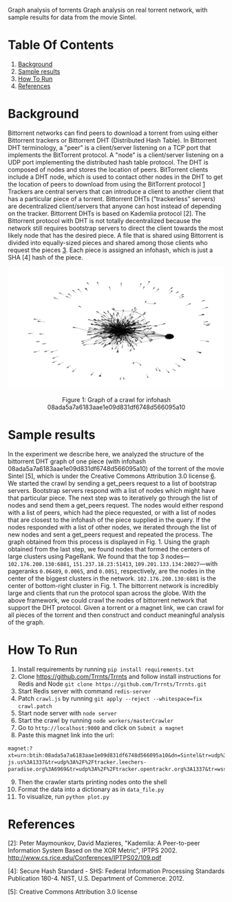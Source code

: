 Graph analysis of torrents
Graph analysis on real torrent network, with sample results for data from the movie Sintel.

# Table Of Contents
1. [Background](#Background)
2. [Sample results](#sample-results)
3. [How To Run](#how-to-run)
4. [References](#References)

# Background
Bittorrent networks can find peers to download a torrent from using either Bittorrent trackers or Bittorrent DHT (Distributed Hash Table). In Bittorrent DHT terminology, a "peer" is a client/server listening on a TCP port that implements the BitTorrent protocol. A "node" is a client/server listening on a UDP port implementing the distributed hash table protocol. The DHT is composed of nodes and stores the location of peers. BitTorrent clients include a DHT node, which is used to contact other nodes in the DHT to get the location of peers to download from using the BitTorrent protocol [1]
Trackers are central servers that can introduce a client to another client that has a particular piece of a torrent. Bittorrent DHTs (“trackerless” servers) are decentralized client/servers that anyone can host instead of depending on the tracker. Bittorrent DHTs is based on Kademlia protocol [2]. The Bittorrent protocol with DHT is not totally decentralized because the network still requires bootstrap servers to direct the client towards the most likely node that has the desired piece.
A file that is shared using Bittorrent is divided into equally-sized pieces and shared among those clients who request the pieces [3]. Each piece is assigned an infohash, which is just a SHA [4] hash of the piece.


![Figure1](images/image1.png)
<p align="center">Figure 1: Graph of a crawl for infohash 08ada5a7a6183aae1e09d831df6748d566095a10</p>


# Sample results
In the experiment we describe here, we analyzed the structure of the bittorrent DHT graph of one piece (with infohash 08ada5a7a6183aae1e09d831df6748d566095a10) of the torrent of the movie Sintel [5], which is under the Creative Commons Attribution 3.0 license [6]. We started the crawl by sending a get_peers request to a list of bootstrap servers. Bootstrap servers respond with a list of nodes which might have that particular piece. The next step was to iteratively go through the list of nodes and send them a get_peers request. The nodes would either respond with a list of peers, which had the piece requested, or with a list of nodes that are closest to the infohash of the piece supplied in the query. If the nodes responded with a list of other nodes, we iterated through the list of new nodes and sent a get_peers request and repeated the process. The graph obtained from this process is displayed in Fig. 1. 
Using the graph obtained from the last step, we found nodes that formed the centers of large clusters using PageRank. We found that the top 3 nodes—`102.176.200.130:6881`, `151.237.18.23:51413`, `109.201.133.134:20027`—with pageranks `0.06489`, `0.0065`, and `0.0051`, respectively, are the nodes in the center of the biggest clusters in the network. `102.176.200.130:6881` is the center of bottom-right cluster in Fig. 1.
The bittorrent network is incredibly large and clients that run the protocol span across the globe. With the above framework, we could crawl the nodes of bittorrent network that support the DHT protocol. Given a torrent or a magnet link, we can crawl for all pieces of the torrent and then construct and conduct meaningful analysis of the graph.
# How To Run
1. Install requirements by running `pip install requirements.txt`
2. Clone https://github.com/Trrnts/Trrnts and follow install instructions for Redis and Node
            `git clone https://github.com/Trrnts/Trrnts.git`
3. Start Redis server with command `redis-server`
4. Patch `crawl.js` by running `git apply --reject --whitespace=fix crawl.patch`
5. Start node server with `node server`
6. Start the crawl by running `node workers/masterCrawler`
7. Go to `http://localhost:9000` and click on `Submit a magnet`
8. Paste this magnet link into the url:
```
magnet:?xt=urn:btih:08ada5a7a6183aae1e09d831df6748d566095a10&dn=Sintel&tr=udp%3A%2F%2Fexplodie.org%3A6969&tr=udp%3A%2F%2Ftracker.coppersurfer.tk%3A6969&tr=udp%3A%2F%2Ftracker.empire-js.us%3A1337&tr=udp%3A%2F%2Ftracker.leechers-paradise.org%3A6969&tr=udp%3A%2F%2Ftracker.opentrackr.org%3A1337&tr=wss%3A%2F%2Ftracker.btorrent.xyz&tr=wss%3A%2F%2Ftracker.fastcast.nz&tr=wss%3A%2F%2Ftracker.openwebtorrent.com&ws=https%3A%2F%2Fwebtorrent.io%2Ftorrents%2F&xs=https%3A%2F%2Fwebtorrent.io%2Ftorrents%2Fsintel.torrent
```
9. Then the crawler starts printing nodes onto the shell
10. Format the data into a dictionary as in `data_file.py`
11. To visualize, run `python plot.py`

# References
[1]: http://www.bittorrent.org/beps/bep_0005.html

[2]: Peter Maymounkov, David Mazieres, "Kademlia: A Peer-to-peer Information System Based on the XOR Metric", IPTPS 2002. http://www.cs.rice.edu/Conferences/IPTPS02/109.pdf

[3]: http://mg8.org/processing/bt.html

[4]: Secure Hash Standard - SHS: Federal Information Processing Standards Publication 180-4. NIST, U.S. Department of Commerce. 2012. 

[5]: Creative Commons Attribution 3.0 license

[6]: https://www.imdb.com/title/tt1727587/
